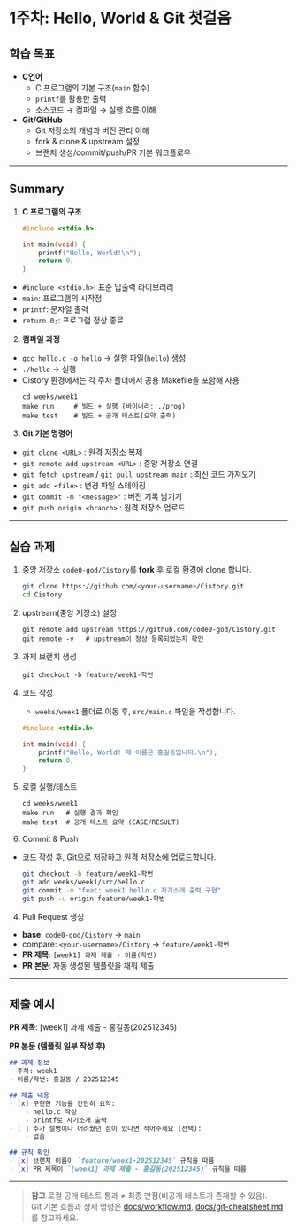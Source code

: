 # **1주차: Hello, World & Git 첫걸음**

## **학습 목표**
- **C언어**  
  - C 프로그램의 기본 구조(`main` 함수)
  - `printf`를 활용한 출력
  - 소스코드 &rarr; 컴파일 &rarr; 실행 흐름 이해
- **Git/GitHub**  
  - Git 저장소의 개념과 버전 관리 이해
  - fork & clone & upstream 설정
  - 브랜치 생성/commit/push/PR 기본 워크플로우

---

## **Summary**
1. **C 프로그램의 구조**
   ```c
   #include <stdio.h>

   int main(void) {
       printf("Hello, World!\n");
       return 0;    
   }
    ```

- `#include <stdio.h>`: 표준 입출력 라이브러리
- `main`: 프로그램의 시작점
- `printf`: 문자열 출력
- `return 0;`: 프로그램 정상 종료

2. **컴파일 과정**
- `gcc hello.c -o hello` &rarr; 실행 파일(`hello`) 생성
- `./hello` &rarr; 실행
- Cistory 환경에서는 각 주차 폴더에서 공용 Makefile을 포함해 사용
    ```
    cd weeks/week1
    make run     # 빌드 + 실행 (바이너리: ./prog)   
    make test    # 빌드 + 공개 테스트(요약 출력)
    ```

3. **Git 기본 명령어**
- `git clone <URL>` : 원격 저장소 복제
- `git remote add upstream <URL>` : 중앙 저장소 연결
- `git fetch upstream` / `git pull upstream main` : 최신 코드 가져오기
- `git add <file>` : 변경 파일 스테이징
- `git commit -m "<message>"` : 버전 기록 남기기
- `git push origin <branch>` : 원격 저장소 업로드

---

## **실습 과제**
1. 중앙 저장소 `code0-god/Cistory`를 **fork** 후 로컬 환경에 clone 합니다.
   ```bash
   git clone https://github.com/<your-username>/Cistory.git
   cd Cistory
   ```

2. upstream(중앙 저장소) 설정
    ```
    git remote add upstream https://github.com/code0-god/Cistory.git
    git remote -v   # upstream이 정상 등록되었는지 확인
    ```

3. 과제 브랜치 생성
    ```
    git checkout -b feature/week1-학번
    ```

4. 코드 작성
   - `weeks/week1` 폴더로 이동 후, `src/main.c` 파일을 작성합니다.
   ```c
   #include <stdio.h>

   int main(void) {
       printf("Hello, World! 제 이름은 홍길동입니다.\n");
       return 0;
   }
   ```

5. 로컬 실행/테스트
    ```
    cd weeks/week1
    make run   # 실행 결과 확인
    make test  # 공개 테스트 요약 (CASE/RESULT)
    ```

6. Commit & Push
- 코드 작성 후, Git으로 저장하고 원격 저장소에 업로드합니다.
   ```bash
   git checkout -b feature/week1-학번
   git add weeks/week1/src/hello.c
   git commit -m "feat: week1 hello.c 자기소개 출력 구현"
   git push -u origin feature/week1-학번
   ```

4. Pull Request 생성
- **base**: `code0-god/Cistory` &rarr; `main`
- compare: `<your-username>/Cistory` &rarr; `feature/week1-학번`
- **PR 제목**: `[week1] 과제 제출 - 이름(학번)`
- **PR 본문**: 자동 생성된 템플릿을 채워 제출

---

## 제출 예시

**PR 제목**: [week1] 과제 제출 - 홍길동(202512345)

**PR 본문 (템플릿 일부 작성 후)**

```markdown
## 과제 정보
- 주차: week1
- 이름/학번: 홍길동 / 202512345

## 제출 내용
- [x] 구현한 기능을 간단히 요약:
    - hello.c 작성
    - printf로 자기소개 출력
- [ ] 추가 설명이나 어려웠던 점이 있다면 적어주세요 (선택):
    - 없음

## 규칙 확인
- [x] 브랜치 이름이 `feature/week1-202512345` 규칙을 따름
- [x] PR 제목이 `[week1] 과제 제출 - 홍길동(202512345)` 규칙을 따름
```

---

> **참고**
> 로컬 공개 테스트 통과 $\neq$ 최종 만점(비공개 테스트가 존재할 수 있음).   
> Git 기본 흐름과 상세 명령은 [docs/workflow.md](../workflow.md), [docs/git-cheatsheet.md](../git-cheatsheet.md)를 참고하세요.